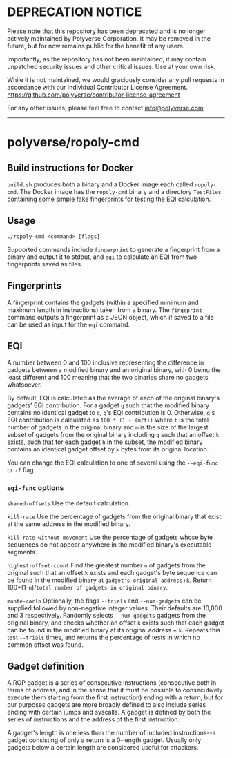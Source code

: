 # DEPRECATION NOTICE

Please note that this repository has been deprecated and is no longer actively maintained by Polyverse Corporation.  It may be removed in the future, but for now remains public for the benefit of any users.

Importantly, as the repository has not been maintained, it may contain unpatched security issues and other critical issues.  Use at your own risk.

While it is not maintained, we would graciously consider any pull requests in accordance with our Individual Contributor License Agreement.  https://github.com/polyverse/contributor-license-agreement

For any other issues, please feel free to contact info@polyverse.com

---

# polyverse/ropoly-cmd

## Build instructions for Docker

`build.sh` produces both a binary and a Docker image each called `ropoly-cmd`. The Docker image has the `ropoly-cmd`
binary and a directory `TestFiles` containing some simple fake fingerprints for testing the EQI calculation.

## Usage

`./ropoly-cmd <command> [flags]`

Supported commands include `fingerprint` to generate a fingerprint from a binary and output it to stdout, and
`eqi` to calculate an EQI from two fingerprints saved as files.

## Fingerprints

A fingerprint contains the gadgets (within a specified minimum and maximum length in instructions) taken from a binary.
The `fingeprint` command outputs a fingerprint as a JSON object, which if saved to a file can be used as input for the
`eqi` command.

## EQI

A number between 0 and 100 inclusive representing the difference in gadgets between a modified binary and an original binary,
with 0 being the least different and 100 meaning that the two binaries share no gadgets whatsoever.

By default, EQI is calculated as the average of each of the original binary's gadgets' EQI contribution. For a gadget `g`
such that the modified binary contains no identical gadget to `g`, `g`'s EQI contribution is 0. Otherwise, `g`'s EQI
contribution is calculated as `100 * (1 - (m/t))` where `t` is the total number of gadgets in the original binary and
`m` is the size of the largest subset of gadgets from the original binary including `g` such that an offset `k` exists,
such that for each gadget `h` in the subset, the modified binary contains an identical gadget offset by `k` bytes from
its original location.

You can change the EQI calculation to one of several using the `--eqi-func` or `-f` flag.

### `eqi-func` options

`shared-offsets` Use the default calculation.

`kill-rate` Use the percentage of gadgets from the original binary that exist at the same address in the modified binary.

`kill-rate-without-movement` Use the percentage of gadgets whose byte sequences do not appear anywhere in the modified binary's executable segments.

`highest-offset-count` Find the greatest number `n` of gadgets from the original such that an offset `k` exists and each gadget's byte sequence can be found in the modified binary at `gadget's original address`+`k`. Return 100*(1-`n`)/`total number of gadgets in original binary`.

`monte-carlo` Optionally, the flags `--trials` and `--num-gadgets` can be supplied followed by non-negative integer values.
Their defaults are 10,000 and 3 respectively. Randomly selects `--num-gadgets` gadgets from the original binary, and checks
whether an offset `k` exists such that each gadget can be found in the modified binary at its original address + `k`.
Repeats this test `--trials` times, and returns the percentage of tests in which no common offset was found.

## Gadget definition

A ROP gadget is a series of consecutive instructions (consecutive both in terms of address, and in the sense
that it must be possible to consecutively execute them starting from the first instruction) ending with a return,
but for our purposes gadgets are more broadly defined to also include series ending with certain jumps and syscalls.
A gadget is defined by both the series of instructions and the address of the first instruction.

A gadget's length is one less than the number of included instructions--a gadget consisting of only a return is a 0-length gadget.
Usually only gadgets below a certain length are considered useful for attackers.
